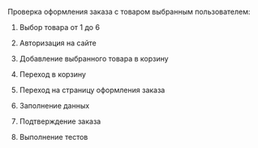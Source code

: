 Проверка оформления заказа с товаром выбранным пользователем:

1. Выбор товара от 1 до 6

2. Авторизация на сайте

3. Добавление выбранного товара в корзину

4. Переход в корзину

5. Переход на страницу оформления заказа

6. Заполнение данных

7. Подтверждение заказа

8. Выполнение тестов

